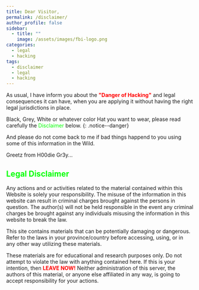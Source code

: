 ```yaml
---
title: Dear Visitor,
permalink: /disclaimer/
author_profile: false
sidebar:
  - title: ""
    image: /assets/images/fbi-logo.png
categories:
  - legal
  - hacking
tags:
  - disclaimer
  - legal
  - hacking
---
```


As usual, I have inform you about the <span style="color:red">**"Danger of Hacking"**</span> and legal consequences it can have, when you are applying it without having
the right legal jurisdictions in place. 

<span style="color:red"><i class="fa fa-exclamation-triangle"></i></span> Black, Grey, White or whatever color Hat you want to wear, please read carefully the <span style="color:lime">Disclaimer</span> below.
{: .notice--danger}

And please do not come back to me if bad things happend to you using some of this information in the Wild.

Greetz from H00die Gr3y...

## <span style="color:lime">Legal Disclaimer</span>
Any actions and or activities related to the material contained within this Website is solely your responsibility.
The misuse of the information in this website can result in criminal charges brought against the persons in question. 
The author(s) will not be held responsible in the event any criminal charges be brought against any individuals misusing the information in this website to break the law.

This site contains materials that can be potentially damaging or dangerous. 
Refer to the laws in your province/country before accessing, using, or in any other way utilizing these materials.

These materials are for educational and research purposes only.
Do not attempt to violate the law with anything contained here. If this is your intention, then <span style="color:red">**LEAVE NOW!**</span> 
Neither administration of this server, the authors of this material, or anyone else affiliated in any way, is going to accept responsibility for your actions.
